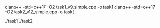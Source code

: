 clang++ -std=c++17 -O2 task1_v9_simple.cpp -o task1
clang++ -std=c++17 -O2 task2_v12_simple.cpp -o task2

./task1
./task2